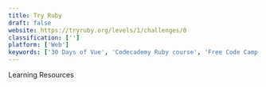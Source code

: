 ```yaml
---
title: Try Ruby
draft: false 
website: https://tryruby.org/levels/1/challenges/0
classification: ['']
platform: ['Web']
keywords: ['30 Days of Vue', 'Codecademy Ruby course', 'Free Code Camp', 'Geocities Site Builder', 'Indie Hackers', 'Maker Mag', 'NEXT Academy', 'One Month Python', 'One Month iOS', 'The Odin Project', 'The Pragmatic Studio', 'Treehouse', 'exercism']
---
```

Learning Resources
